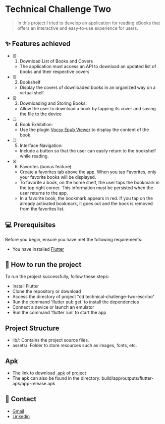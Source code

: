 # Technical Challenge Two

> In this project I tried to develop an application for reading eBooks that offers an interactive and easy-to-use experience for users.

## ✨ Features achieved

- [x] 1. Download List of Books and Covers
   - The application must access an API to download an updated list of books and their respective covers
- [x] 2. Bookshelf
   - Display the covers of downloaded books in an organized way on a virtual shelf
- [x] 3. Downloading and Storing Books:
   - Allow the user to download a book by tapping its cover and saving the file to the device
- [ ] 4. Book Exhibition:
   - Use the plugin [Vocsy Epub Viewer](https://pub.dev/packages/vocsy_epub_viewer) to display the content of the book.
- [ ] 5. Interface Navigation:
   - Include a button so that the user can easily return to the bookshelf while reading.
- [x] 6. Favorites (bonus feature)
   - Create a favorites tab above the app. When you tap Favorites, only your favorite books will be displayed.
   - To favorite a book, on the home shelf, the user taps the bookmark in the top right corner. This information must be persisted when the user returns to the app.
   - In a favorite book, the bookmark appears in red. If you tap on the already activated bookmark, it goes out and the book is removed from the favorites list.

## 💻 Prerequisites

Before you begin, ensure you have met the following requirements:

* You have installed [Flutter](https://flutter.dev/docs/get-started/install)

## 🚀 How to run the project

To run the project successfully, follow these steps:

- Install Flutter
- Clone the repository or download
- Access the directory of project "cd technical-challenge-two-escribo"
- Run the command 'flutter pub get' to install the dependencies
- Connect a device or launch an emulator
- Run the command 'flutter run' to start the app

## Project Structure

- lib/: Contains the project source files.
- assets/: Folder to store resources such as images, fonts, etc.

## Apk
- The link to download [.apk](https://drive.google.com/drive/folders/1P4HDICoro-7H_3JLa_UkxCwxZRC9Q9Fa?usp=sharing) of project
- The apk can also be found in the directory: build/app/outputs/flutter-apk/app-release.apk

## 🤝 Contact
- [Gmail](jvcl@ic.ufal.br)
- [Linkedin](https://www.linkedin.com/in/jo%C3%A3o-victor-cavalcante-lima-574a60227/)
